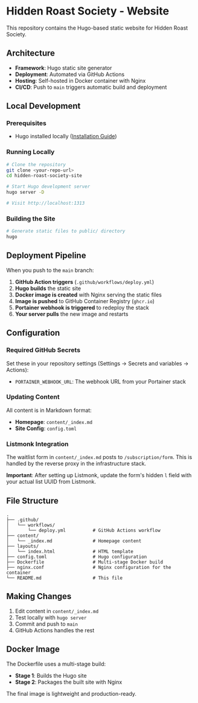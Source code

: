 # Hidden Roast Society - Website

This repository contains the Hugo-based static website for Hidden Roast Society.

## Architecture

- **Framework**: Hugo static site generator
- **Deployment**: Automated via GitHub Actions
- **Hosting**: Self-hosted in Docker container with Nginx
- **CI/CD**: Push to `main` triggers automatic build and deployment

## Local Development

### Prerequisites

- Hugo installed locally ([Installation Guide](https://gohugo.io/installation/))

### Running Locally

```bash
# Clone the repository
git clone <your-repo-url>
cd hidden-roast-society-site

# Start Hugo development server
hugo server -D

# Visit http://localhost:1313
```

### Building the Site

```bash
# Generate static files to public/ directory
hugo
```

## Deployment Pipeline

When you push to the `main` branch:

1. **GitHub Action triggers** (`.github/workflows/deploy.yml`)
2. **Hugo builds** the static site
3. **Docker image is created** with Nginx serving the static files
4. **Image is pushed** to GitHub Container Registry (`ghcr.io`)
5. **Portainer webhook is triggered** to redeploy the stack
6. **Your server pulls** the new image and restarts

## Configuration

### Required GitHub Secrets

Set these in your repository settings (Settings → Secrets and variables → Actions):

- `PORTAINER_WEBHOOK_URL`: The webhook URL from your Portainer stack

### Updating Content

All content is in Markdown format:

- **Homepage**: `content/_index.md`
- **Site Config**: `config.toml`

### Listmonk Integration

The waitlist form in `content/_index.md` posts to `/subscription/form`. This is handled by the reverse proxy in the infrastructure stack.

**Important**: After setting up Listmonk, update the form's hidden `l` field with your actual list UUID from Listmonk.

## File Structure

```
.
├── .github/
│   └── workflows/
│       └── deploy.yml          # GitHub Actions workflow
├── content/
│   └── _index.md               # Homepage content
├── layouts/
│   └── index.html              # HTML template
├── config.toml                 # Hugo configuration
├── Dockerfile                  # Multi-stage Docker build
├── nginx.conf                  # Nginx configuration for the container
└── README.md                   # This file
```

## Making Changes

1. Edit content in `content/_index.md`
2. Test locally with `hugo server`
3. Commit and push to `main`
4. GitHub Actions handles the rest

## Docker Image

The Dockerfile uses a multi-stage build:

- **Stage 1**: Builds the Hugo site
- **Stage 2**: Packages the built site with Nginx

The final image is lightweight and production-ready.
